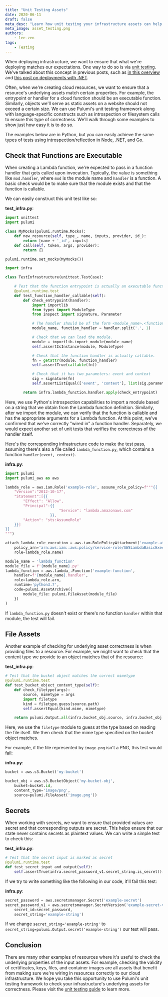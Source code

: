 ```yaml
---
title: "Unit Testing Assets"
date: 2020-06-11
draft: false
meta_desc: "Learn how unit testing your infrastructure assets can help ensure correctness of your deployments."
meta_image: asset_testing.png
authors:
    - lee-zen
tags:
    - Testing
---
```


When deploying infrastructure, we want to ensure that what we're deploying matches our expectations.
One way to do so is via [unit testing](/docs/guides/testing/unit).
We've talked about this concept in previous posts, such as [in this overview](/blog/unit-test-infrastructure)
and [this post on deployments with .NET](/blog/unit-testing-cloud-deployments-with-dotnet).

Often, when we're creating cloud resources, we want to ensure that a resource's underlying assets match certain properties.
For example, the entrypoint or handler for a cloud function should be an executable function.
Similarly, objects we'll serve as static assets on a website should not exceed a certain size.
We can use Pulumi's unit testing framework along with language-specific constructs such as introspection or filesystem calls
to ensure this type of correctness. We'll walk through some examples to show just how easy it is to do so.

<!--more-->

The examples below are in Python, but you can easily achieve the same types of tests using introspection/reflection in Node, .NET, and Go.

## Check that Functions are Executable

When creating a Lambda function, we're expected to pass in a function handler that gets called upon invocation.
Typically, the value is something like `mod.handler`, where `mod` is the module name and `handler` is a function.
A basic check would be to make sure that the module exists and that the function is callable.

We can easily construct this unit test like so:

**test_infra.py**:

```python
import unittest
import pulumi

class MyMocks(pulumi.runtime.Mocks):
    def new_resource(self, type_, name, inputs, provider, id_):
        return [name + '_id', inputs]
    def call(self, token, args, provider):
        return {}

pulumi.runtime.set_mocks(MyMocks())

import infra

class TestInfrastructure(unittest.TestCase):

    # Test that the function entrypoint is actually an executable function.
    @pulumi.runtime.test
    def test_function_handler_callable(self):
        def check_entrypoint(handler):
            import importlib
            from types import ModuleType
            from inspect import signature, Parameter

            # The handler should be of the form <module_name>.<function>
            module_name, function_handler = handler.split('.', 1)

            # Check that we can load the module.
            module = importlib.import_module(module_name)
            self.assertIsInstance(module, ModuleType)

            # Check that the function handler is actually callable.
            fn = getattr(module, function_handler)
            self.assertTrue(callable(fn))

            # Check that it has two parameters: event and context
            sig = signature(fn)
            self.assertListEqual(['event', 'context'], list(sig.parameters.keys()))

        return infra.lambda_function.handler.apply(check_entrypoint)
```

Here, we use Python's introspection capabilities to import a module based on a string that we obtain from the Lambda function definition.
Similarly, after we import the module, we can verify that the function is callable and has the appropriate arguments for a Lambda function.
At this point, we've confirmed that we've correctly "wired in" a function handler.
Separately, we would expect another set of unit tests that verifies the correctness of the handler itself.

Here's the corresponding infrastructure code to make the test pass,
assuming there's also a file called `lambda_function.py`, which contains a function `handler(event, context)`.

**infra.py**:

```python
import pulumi
import pulumi_aws as aws

lambda_role = aws.iam.Role('example-role', assume_role_policy=f"""{{
    "Version":"2012-10-17",
    "Statement":[{{
        "Effect": "Allow",
        "Principal":{{
                        "Service": "lambda.amazonaws.com"
                    }},
        "Action": "sts:AssumeRole"
    }}]
}}
""")

attach_lambda_role_execution = aws.iam.RolePolicyAttachment('example-attach-execute',
    policy_arn='arn:aws:iam::aws:policy/service-role/AWSLambdaBasicExecutionRole',
    role=lambda_role.name)

module_name = 'lambda_function'
module_file = f'{module_name}.py'
lambda_function = aws.lambda_.Function('example-function',
    handler=f'{module_name}.handler',
    role=lambda_role.arn,
    runtime='python3.7',
    code=pulumi.AssetArchive({
        module_file: pulumi.FileAsset(module_file)
    })
)
```

If `lambda_function.py` doesn't exist or there's no function `handler` within that module, the test will fail.

## File Assets

Another example of checking for underlying asset correctness is when providing files to a resource.
For example, we might want to check that the content type we provide to an object matches that of the resource:

**test_infra.py**:

```python
# Test that the bucket object matches the correct mimetype
@pulumi.runtime.test
def test_bucket_object_content_type(self):
    def check_filetype(args):
        source, mimetype = args
        import filetype
        kind = filetype.guess(source.path)
        self.assertEqual(kind.mime, mimetype)

    return pulumi.Output.all(infra.bucket_obj.source, infra.bucket_obj.content_type).apply(check_filetype)
```

Here, we use the `filetype` module to guess at the type based on reading the file itself.
We then check that the mime type specified on the bucket object matches.

For example, if the file represented by `image.png` isn't a PNG, this test would fail:

**infra.py**:

```python
bucket = aws.s3.Bucket('my-bucket')

bucket_obj = aws.s3.BucketObject('my-bucket-obj',
    bucket=bucket.id,
    content_type='image/png',
    source=pulumi.FileAsset('image.png'))
```

## Secrets

When working with secrets, we want to ensure that provided values are secret and that corresponding outputs are secret.
This helps ensure that our state never contains secrets as plaintext values. We can write a simple test
to check this:

**test_infra.py**:

```python
# Test that the secret input is marked as secret
@pulumi.runtime.test
def test_secret_input_and_output(self):
    self.assertTrue(infra.secret_password_v1.secret_string.is_secret().result())
```

If we try to write something like the following in our code, it'll fail this test:

**infra.py**:

```python
secret_password = aws.secretsmanager.Secret('example-secret')
secret_password_v1 = aws.secretsmanager.SecretVersion('example-secret-version',
    secret_id=secret_password,
    secret_string='example-string')
```

If we change `secret_string='example-string'` to `secret_string=pulumi.Output.secret('example-string')`
our test will pass.

## Conclusion

There are many other examples of resources where it's useful to check the underlying properties of the input assets.
For example, checking the validity of certificates, keys, files, and container images are all assets
that benefit from making sure we're wiring in resources correctly to our cloud infrastructure.
We hope you take this opportunity to use Pulumi's unit testing framework to check your infrastructure's underlying assets for correctness.
Please visit the [unit testing guide](/docs/guides/testing/unit) to learn more.
